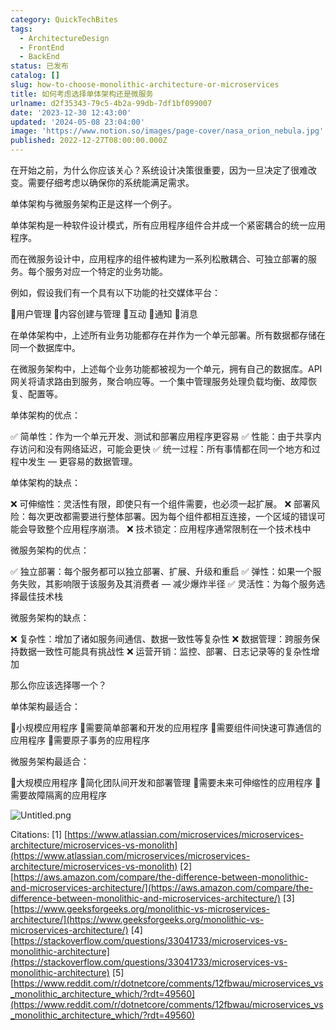 ```yaml
---
category: QuickTechBites
tags:
  - ArchitectureDesign
  - FrontEnd
  - BackEnd
status: 已发布
catalog: []
slug: how-to-choose-monolithic-architecture-or-microservices
title: 如何考虑选择单体架构还是微服务
urlname: d2f35343-79c5-4b2a-99db-7df1bf099007
date: '2023-12-30 12:43:00'
updated: '2024-05-08 23:04:00'
image: 'https://www.notion.so/images/page-cover/nasa_orion_nebula.jpg'
published: 2022-12-27T08:00:00.000Z
---
```


在开始之前，为什么你应该关心？系统设计决策很重要，因为一旦决定了很难改变。需要仔细考虑以确保你的系统能满足需求。


单体架构与微服务架构正是这样一个例子。


单体架构是一种软件设计模式，所有应用程序组件合并成一个紧密耦合的统一应用程序。


而在微服务设计中，应用程序的组件被构建为一系列松散耦合、可独立部署的服务。每个服务对应一个特定的业务功能。


例如，假设我们有一个具有以下功能的社交媒体平台：


🔸用户管理
🔸内容创建与管理
🔸互动
🔸通知
🔸消息


在单体架构中，上述所有业务功能都存在并作为一个单元部署。所有数据都存储在同一个数据库中。


在微服务架构中，上述每个业务功能都被视为一个单元，拥有自己的数据库。API 网关将请求路由到服务，聚合响应等。一个集中管理服务处理负载均衡、故障恢复、配置等。


单体架构的优点：


✅ 简单性：作为一个单元开发、测试和部署应用程序更容易
✅ 性能：由于共享内存访问和没有网络延迟，可能会更快
✅ 统一过程：所有事情都在同一个地方和过程中发生 — 更容易的数据管理。


单体架构的缺点：


❌ 可伸缩性：灵活性有限，即使只有一个组件需要，也必须一起扩展。
❌ 部署风险：每次更改都需要进行整体部署。因为每个组件都相互连接，一个区域的错误可能会导致整个应用程序崩溃。
❌ 技术锁定：应用程序通常限制在一个技术栈中


微服务架构的优点：


✅ 独立部署：每个服务都可以独立部署、扩展、升级和重启
✅ 弹性：如果一个服务失败，其影响限于该服务及其消费者 — 减少爆炸半径
✅ 灵活性：为每个服务选择最佳技术栈


微服务架构的缺点：


❌ 复杂性：增加了诸如服务间通信、数据一致性等复杂性
❌ 数据管理：跨服务保持数据一致性可能具有挑战性
❌ 运营开销：监控、部署、日志记录等的复杂性增加


那么你应该选择哪一个？


单体架构最适合：


🔹小规模应用程序
🔹需要简单部署和开发的应用程序
🔹需要组件间快速可靠通信的应用程序
🔹需要原子事务的应用程序


微服务架构最适合：


🔸大规模应用程序
🔸简化团队间开发和部署管理
🔸需要未来可伸缩性的应用程序
🔸需要故障隔离的应用程序


![Untitled.png](https://prod-files-secure.s3.us-west-2.amazonaws.com/5d24fe63-e567-4804-86f9-9fdc62e13082/8d149051-cc00-4198-a3d7-e00805eb8f9e/Untitled.png?X-Amz-Algorithm=AWS4-HMAC-SHA256&X-Amz-Content-Sha256=UNSIGNED-PAYLOAD&X-Amz-Credential=ASIAZI2LB466RWWRFVR4%2F20250330%2Fus-west-2%2Fs3%2Faws4_request&X-Amz-Date=20250330T213237Z&X-Amz-Expires=3600&X-Amz-Security-Token=IQoJb3JpZ2luX2VjEC0aCXVzLXdlc3QtMiJHMEUCIQCSTvsxucCUtj1v1wRzAHZeV01xQbYrf98v6gegakUGPQIgeQhCOQqPjcVSACFwVCuuOZEPRn%2B2OA8VXw%2B4eCW1ssIqiAQIlv%2F%2F%2F%2F%2F%2F%2F%2F%2F%2FARAAGgw2Mzc0MjMxODM4MDUiDF5G5OBGiyhXkF617yrcA9DnYxHDGMC8c1m5sVbfTKI0DR8AXw5vKylkNwlfPFamVJobkQmEE28I1z98Uffukz%2BGfT1BCWXlxAGLHM1b8V%2Bzvw53zOXHciu7XOV2kvaYfp5WqVsvKVL%2FHkAJvu5I5Gu8CDvD9jzwYoeS6vgxHkpOch21quj04Zevpi1b8HsnmbU%2FewhJd68MP8086CorpqtQpRHFhqOuoI%2F8GOC1ub309fDiQXbS%2B9KNE23Tn1CAHjhuvYn7d824XLUt5uGEUErWRGazsY71TZ%2FL47N2fX0DTeDo7%2BuPn6EUeoNVh6s5CqThhDKqoupWnVYuJTXpJX4BAULARSO0Id2kbZ07f4gl%2Bp2wqMHRGeIADwii%2BOXRYc02%2FYe9Fh%2F1FxOuRVykaWTT5q2x7nkXVHpgKxQYmOuXdn%2F9TpX2h6XdxAiSp7eDpoqFwskRev5VLgtILlvoLmT9NVWJMsiI0le5%2BhFYOV%2B9n5Jq7ZVjEaUF9eRVixncOdJmBbgVpEcqp0kVAADnrNB%2FW3TVRnYp0q3nBCdEBIl1Hjrjh11qeAwkj3S66N2%2Bjcf%2BrJel5WvlbVwlpWdblNG33k685D7Mj2dcy2ZAF%2FiHssJmnQX5IgK1rfWyZI%2FGcE%2BrtxbL%2F6jcIqrhMKTWpr8GOqUBm4WhZ%2BsbDyyMSd9TacZO0SNA%2F1XEV6fASxA8Yct3dO2iFawriwiCJo40nRB2fSte6UyvUlBiW8DvU%2FvRMz4G0Qio2hVmBZVonBrk%2B%2FF9TSftwhPZOsuLgBRP8J3h7BeZ0p7UNi3xJw2P1%2FwxskkjH70wvQEtr8thfQSwD7lixkUToh8phqO5LzMKvD5V3to4wt3lk6LHKGXIOs5SeATYRwTy3jFS&X-Amz-Signature=45930e2ac7f366879d4a73b9ff56d2d613996ba29cc01765e754de92d18f1b06&X-Amz-SignedHeaders=host&x-id=GetObject)


Citations:
[1] [https://www.atlassian.com/microservices/microservices-architecture/microservices-vs-monolith](https://www.atlassian.com/microservices/microservices-architecture/microservices-vs-monolith)
[2] [https://aws.amazon.com/compare/the-difference-between-monolithic-and-microservices-architecture/](https://aws.amazon.com/compare/the-difference-between-monolithic-and-microservices-architecture/)
[3] [https://www.geeksforgeeks.org/monolithic-vs-microservices-architecture/](https://www.geeksforgeeks.org/monolithic-vs-microservices-architecture/)
[4] [https://stackoverflow.com/questions/33041733/microservices-vs-monolithic-architecture](https://stackoverflow.com/questions/33041733/microservices-vs-monolithic-architecture)
[5] [https://www.reddit.com/r/dotnetcore/comments/12fbwau/microservices_vs_monolithic_architecture_which/?rdt=49560](https://www.reddit.com/r/dotnetcore/comments/12fbwau/microservices_vs_monolithic_architecture_which/?rdt=49560)


